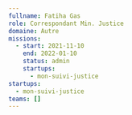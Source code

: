 ```yaml
---
fullname: Fatiha Gas
role: Correspondant Min. Justice
domaine: Autre
missions:
  - start: 2021-11-10
    end: 2022-01-10
    status: admin
    startups:
      - mon-suivi-justice
startups:
  - mon-suivi-justice
teams: []
---
```


